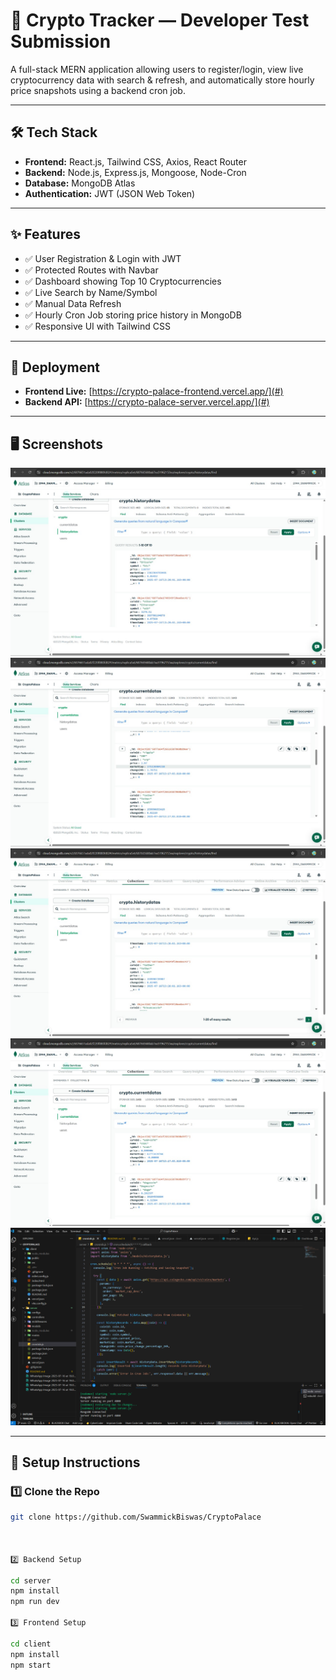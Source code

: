 # 🚀 Crypto Tracker — Developer Test Submission

A full-stack MERN application allowing users to register/login, view live cryptocurrency data with search & refresh, and automatically store hourly price snapshots using a backend cron job.

---

## 🛠️ Tech Stack

- **Frontend:** React.js, Tailwind CSS, Axios, React Router
- **Backend:** Node.js, Express.js, Mongoose, Node-Cron
- **Database:** MongoDB Atlas
- **Authentication:** JWT (JSON Web Token)

---

## ✨ Features

- ✅ User Registration & Login with JWT
- ✅ Protected Routes with Navbar
- ✅ Dashboard showing Top 10 Cryptocurrencies
- ✅ Live Search by Name/Symbol
- ✅ Manual Data Refresh
- ✅ Hourly Cron Job storing price history in MongoDB
- ✅ Responsive UI with Tailwind CSS

---

## 🚀 Deployment

- **Frontend Live:** [https://crypto-palace-frontend.vercel.app/](#)
- **Backend API:** [https://crypto-palace-server.vercel.app/](#)

---

## 🖥️ Screenshots

![MongoDB Pictures](<WhatsApp Image 2025-07-16 at 19.01.04_d9ee4e82.jpg>)
![MongoDB Pictures](<WhatsApp Image 2025-07-16 at 19.01.33_deb9796d.jpg>)
![MongoDB Pictures](<WhatsApp Image 2025-07-16 at 19.02.59_4bf584bc.jpg>)
![MongoDB Pictures](<WhatsApp Image 2025-07-16 at 19.03.25_449787b5.jpg>)
![CronJob image](image.png)

---

## 📝 Setup Instructions

### 1️⃣ Clone the Repo

```bash
git clone https://github.com/SwammickBiswas/CryptoPalace



2️⃣ Backend Setup

cd server
npm install
npm run dev

3️⃣ Frontend Setup

cd client
npm install
npm start



```

